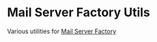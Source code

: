 # Mail Server Factory Utils

Various utilities for [Mail Server Factory](https://github.com/milos85vasic/Mail-Server-Factory)
